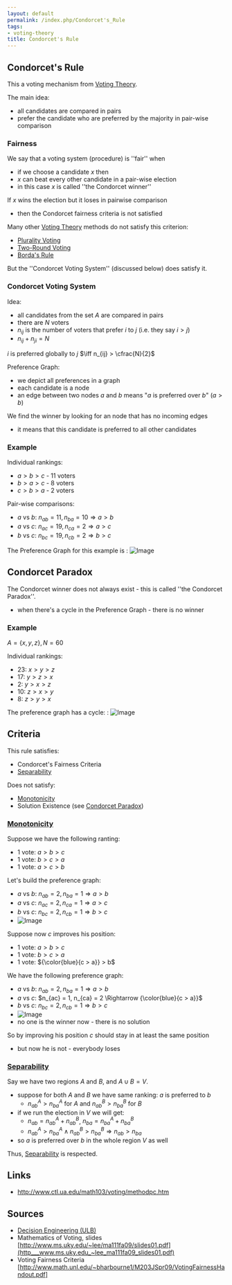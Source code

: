 ```yaml
---
layout: default
permalink: /index.php/Condorcet's_Rule
tags:
- voting-theory
title: Condorcet's Rule
---
```

## Condorcet's Rule
This a voting mechanism from [Voting Theory](Voting_Theory).

The main idea:
- all candidates are compared in pairs
- prefer the candidate who are preferred by the majority in pair-wise comparison


### Fairness
We say that a voting system (procedure) is ''fair'' when 
- if we choose a candidate $x$ then 
- $x$ can beat every other candidate in a pair-wise election
- in this case $x$ is called ''the Condorcet winner''

If $x$ wins the election but it loses in pairwise comparison
- then the Condorcet fairness criteria is not satisfied

Many other [Voting Theory](Voting_Theory) methods do not satisfy this criterion:
- [Plurality Voting](Plurality_Voting)
- [Two-Round Voting](Two-Round_Voting)
- [Borda's Rule](Borda's_Rule)

But the ''Condorcet Voting System'' (discussed below) does satisfy it.


### Condorcet Voting System
Idea:
- all candidates from the set $A$ are compared in pairs 
- there are $N$ voters
- $n_{ij}$ is the number of voters that prefer $i$ to $j$ (i.e. they say $i > j$) 
- $n_{ij} + n_{ji} = N$

$i$ is preferred globally to $j$ $\iff n_{ij} > \cfrac{N}{2}$

Preference Graph:
- we depict all preferences in a graph
- each candidate is a node
- an edge between two nodes $a$ and $b$ means "$a$ is preferred over $b$" ($a > b$)

We find the winner by looking for an node that has no incoming edges
- it means that this candidate is preferred to all other candidates 


### Example
Individual rankings:
- $a > b > c$ - 11 voters
- $b > a > c$ - 8 voters
- $c > b > a$ - 2 voters

Pair-wise comparisons:
- $a \text{ vs } b$: $n_{ab} = 11, n_{ba} = 10 \Rightarrow a > b$
- $a \text{ vs } c$: $n_{ac} = 19, n_{ca} = 2 \Rightarrow a > c$
- $b \text{ vs } c$: $n_{bc} = 19, n_{cb} = 2 \Rightarrow b > c$

The Preference Graph for this example is
: <img src="https://raw.github.com/alexeygrigorev/wiki-figures/master/ulb/de/vt/condorcet-ex1.png" alt="Image">


## Condorcet Paradox
The Condorcet winner does not always exist - this is called ''the Condorcet Paradox''.
- when there's a cycle in the Preference Graph - there is no winner 

### Example
$A = \{x, y, z\}, N = 60$

Individual rankings:
- 23: $x > y > z$
- 17: $y > z > x$
- 2:  $y > x > z$
- 10: $z > x > y$
- 8:  $z > y > x$

The preference graph has a cycle:
: <img src="https://raw.github.com/alexeygrigorev/wiki-figures/master/ulb/de/vt/condorcet-paradox.png" alt="Image">


## Criteria
This rule satisfies:
- Condorcet's Fairness Criteria
- [Separability](Separability)

Does not satisfy:
- [Monotonicity](Monotonicity)
- Solution Existence (see [Condorcet Paradox](Condorcet_Paradox))


### [Monotonicity](Monotonicity)
Suppose we have the following ranting:
- 1 vote: $a > b > c$
- 1 vote: $b > c > a$
- 1 vote: $a > c > b$

Let's build the preference graph:
- $a$ vs $b$: $n_{ab} = 2, n_{ba} = 1 \Rightarrow a > b$
- $a$ vs $c$: $n_{ac} = 2, n_{ca} = 1 \Rightarrow a > c$
- $b$ vs $c$: $n_{bc} = 2, n_{cb} = 1 \Rightarrow b > c$
- <img src="https://raw.github.com/alexeygrigorev/wiki-figures/master/ulb/de/vt/condorcet-monotonicity-1.png" alt="Image">

Suppose now $c$ improves his position:
- 1 vote: $a > b > c$
- 1 vote: $b > c > a$
- 1 vote: ${\color{blue}{c > a}} > b$

We have the following preference graph:
- $a$ vs $b$: $n_{ab} = 2, n_{ba} = 1 \Rightarrow a > b$
- $a$ vs $c$: $n_{ac} = 1, n_{ca} = 2 \Rightarrow {\color{blue}{c > a}}$
- $b$ vs $c$: $n_{bc} = 2, n_{cb} = 1 \Rightarrow b > c$
- <img src="https://raw.github.com/alexeygrigorev/wiki-figures/master/ulb/de/vt/condorcet-monotonicity-2.png" alt="Image">
- no one is the winner now - there is no solution

So by improving his position $c$ should stay in at least the same position
- but now he is not - everybody loses


### [Separability](Separability)
Say we have two regions $A$ and $B$, and $A \cup B = V$. 
- suppose for both $A$ and $B$ we have same ranking: $a$ is preferred to $b$
  - $n^A_{ab} > n^A_{ba}$ for $A$ and $n^B_{ab} > n^B_{ba}$ for $B$ 
- if we run the election in $V$ we will get:
  - $n_{ab} = n^A_{ab} + n^B_{ab}$, $n_{ba} = n^A_{ba} + n^B_{ba}$
  - $n^A_{ab} > n^A_{ba} \land n^B_{ab} > n^B_{ba} \Rightarrow n_{ab} > n_{ba}$
- so $a$ is preferred over $b$ in the whole region $V$ as well

Thus, [Separability](Separability) is respected. 



## Links
- http://www.ctl.ua.edu/math103/voting/methodpc.htm

## Sources
- [Decision Engineering (ULB)](Decision_Engineering_(ULB))
- Mathematics of Voting, slides [http://www.ms.uky.edu/~lee/ma111fa09/slides01.pdf](http___www.ms.uky.edu_~lee_ma111fa09_slides01.pdf)
- Voting Fairness Criteria [http://www.math.unl.edu/~bharbourne1/M203JSpr09/VotingFairnessHandout.pdf]

